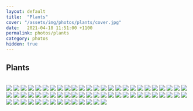 ```yaml
---
layout: default
title:  "Plants"
cover: "/assets/img/photos/plants/cover.jpg"
date:   2021-04-18 11:51:00 +1100
permalink: photos/plants
category: photos
hidden: true
---
```


## Plants

<br>

<div class="photo-gallery">
  <img src="/assets/img/photos/plants/1.jpg">
  <img src="/assets/img/photos/plants/2.jpg">
  <img src="/assets/img/photos/plants/3.jpg">
  <img src="/assets/img/photos/plants/4.jpg">
  <img src="/assets/img/photos/plants/5.jpg">
  <img src="/assets/img/photos/plants/6.jpg">
  <img src="/assets/img/photos/plants/7.jpg">
  <img src="/assets/img/photos/plants/8.jpg">
  <img src="/assets/img/photos/plants/9.jpg">
  <img src="/assets/img/photos/plants/10.jpg">
  <img src="/assets/img/photos/plants/11.jpg">
  <img src="/assets/img/photos/plants/12.jpg">
  <img src="/assets/img/photos/plants/13.jpg">
  <img src="/assets/img/photos/plants/14.jpg">
  <img src="/assets/img/photos/plants/15.jpg">
  <img src="/assets/img/photos/plants/16.jpg">
  <img src="/assets/img/photos/plants/17.jpg">
  <img src="/assets/img/photos/plants/18.jpg">
  <img src="/assets/img/photos/plants/19.jpg">
  <img src="/assets/img/photos/plants/20.jpg">
  <img src="/assets/img/photos/plants/21.jpg">
  <img src="/assets/img/photos/plants/22.jpg">
  <img src="/assets/img/photos/plants/23.jpg">
  <img src="/assets/img/photos/plants/24.jpg">
  <img src="/assets/img/photos/plants/25.jpg">
  <img src="/assets/img/photos/plants/26.jpg">
  <img src="/assets/img/photos/plants/27.jpg">
  <img src="/assets/img/photos/plants/28.jpg">
  <img src="/assets/img/photos/plants/29.jpg">
  <img src="/assets/img/photos/plants/30.jpg">
  <img src="/assets/img/photos/plants/31.jpg">
  <img src="/assets/img/photos/plants/32.jpg">
  <img src="/assets/img/photos/plants/33.jpg">
  <img src="/assets/img/photos/plants/34.jpg">
  <img src="/assets/img/photos/plants/35.jpg">
  <img src="/assets/img/photos/plants/36.jpg">
  <img src="/assets/img/photos/plants/37.jpg">
  <img src="/assets/img/photos/plants/38.jpg">
  <img src="/assets/img/photos/plants/39.jpg">
  <img src="/assets/img/photos/plants/40.jpg">
  <img src="/assets/img/photos/plants/41.jpg">
  <img src="/assets/img/photos/plants/42.jpg">
  <img src="/assets/img/photos/plants/43.jpg">
  <img src="/assets/img/photos/plants/44.jpg">
  <img src="/assets/img/photos/plants/45.jpg">
  <img src="/assets/img/photos/plants/46.jpg">
  <img src="/assets/img/photos/plants/47.jpg">
  <img src="/assets/img/photos/plants/48.jpg">
  <img src="/assets/img/photos/plants/49.jpg">
  <img src="/assets/img/photos/plants/50.jpg">
  <img src="/assets/img/photos/plants/51.jpg">
  <img src="/assets/img/photos/plants/52.jpg">
  <img src="/assets/img/photos/plants/53.jpg">
  <img src="/assets/img/photos/plants/54.jpg">
  <img src="/assets/img/photos/plants/55.jpg">
  <img src="/assets/img/photos/plants/56.jpg">
  <img src="/assets/img/photos/plants/57.jpg">
  <img src="/assets/img/photos/plants/58.jpg">
  <img src="/assets/img/photos/plants/59.jpg">
  <img src="/assets/img/photos/plants/60.jpg">
  <img src="/assets/img/photos/plants/61.jpg">
  <img src="/assets/img/photos/plants/62.jpg">
  <img src="/assets/img/photos/plants/63.jpg">
  <img src="/assets/img/photos/plants/64.jpg">
</div>
